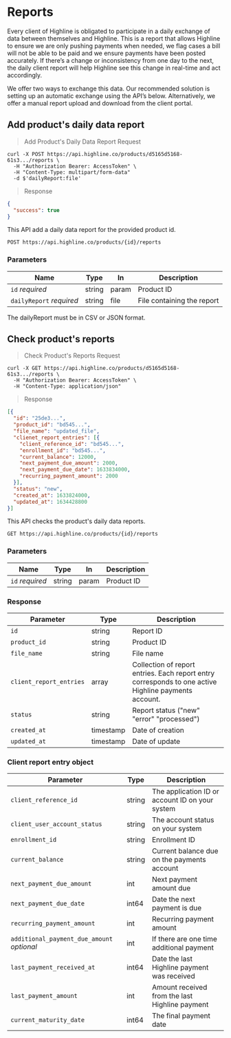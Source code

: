 # Reports
Every client of Highline is obligated to participate in a daily exchange of data between themselves and Highline. This is a report that allows Highline to ensure we are only pushing payments when needed, we flag cases a bill will not be able to be paid and we ensure payments have been posted accurately. If there’s a change or inconsistency from one day to the next, the daily client report will help Highline see this change in real-time and act accordingly.

We offer two ways to exchange this data. Our recommended solution is setting up an automatic exchange using the API’s below. Alternatively, we offer a manual report upload and download from the client portal.

## Add product's daily data report

> <div class="code-block-title">Add Product's Daily Data Report Request</div>

```shell
curl -X POST https://api.highline.co/products/d5165d5168-61s3.../reports \
  -H "Authorization Bearer: AccessToken" \
  -H "Content-Type: multipart/form-data"
  -d $'dailyReport:file'
```

> <div class="code-block-title">Response</div>

```json
{
  "success": true
}
```

This API add a daily data report for the provided product id.

`POST https://api.highline.co/products/{id}/reports`

### Parameters

Name | Type | In | Description
--------- | ------- | ------ | --------
`id` *required* | string | param | Product ID
`dailyReport` *required* | string | file | File containing the report

The dailyReport must be in CSV or JSON format.



## Check product's reports

> <div class="code-block-title">Check Product's Reports Request</div>

```shell
curl -X GET https://api.highline.co/products/d5165d5168-61s3.../reports \
  -H "Authorization Bearer: AccessToken" \
  -H "Content-Type: application/json"
```

> <div class="code-block-title">Response</div>

```json
[{
  "id": "25de3...",
  "product_id": "bd545...",
  "file_name": "updated_file",
  "clienet_report_entries": [{
    "client_reference_id": "bd545...",
    "enrollment_id": "bd545...",
    "current_balance": 12000,
    "next_payment_due_amount": 2000,
    "next_payment_due_date": 1633834000,
    "recurring_payment_amount": 2000
  }],
  "status": "new",
  "created_at": 1633824000,
  "updated_at": 1634428800
}]
```

This API checks the product's daily data reports.

`GET https://api.highline.co/products/{id}/reports`

### Parameters

Name | Type | In | Description
--------- | ------- | ------ | --------
`id` *required* | string | param | Product ID

### Response

Parameter | Type | Description
--------- | ------- | -----------
`id` | string | Report ID
`product_id` | string | Product ID
`file_name` | string | File name
`client_report_entries` | array | Collection of report entries. Each report entry corresponds to one active Highline payments account.
`status` | string | Report status ("new" "error" "processed")
`created_at` | timestamp | Date of creation
`updated_at` | timestamp | Date of update

### Client report entry object

Parameter | Type | Description
--------- | ------- | -----------
`client_reference_id` | string | The application ID or account ID on your system
`client_user_account_status` | string | The account status on your system
`enrollment_id` | string | Enrollment ID
`current_balance` | string | Current balance due on the payments account
`next_payment_due_amount` | int | Next payment amount due
`next_payment_due_date` | int64 | Date the next payment is due
`recurring_payment_amount` | int | Recurring payment amount
`additional_payment_due_amount` *optional* | int | If there are one time additional payment
`last_payment_received_at` | int64 | Date the last Highline payment was received
`last_payment_amount` | int | Amount received from the last Highline payment
`current_maturity_date` | int64 | The final payment date
